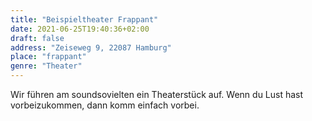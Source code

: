 ```yaml
---
title: "Beispieltheater Frappant"
date: 2021-06-25T19:40:36+02:00
draft: false
address: "Zeiseweg 9, 22087 Hamburg"
place: "frappant"
genre: "Theater"
---
```


Wir führen am soundsovielten ein Theaterstück auf. Wenn du Lust hast vorbeizukommen, dann komm einfach vorbei.
